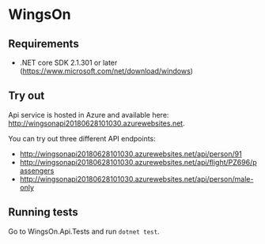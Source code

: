 # WingsOn #

## Requirements ##

* .NET core SDK 2.1.301 or later (https://www.microsoft.com/net/download/windows)

## Try out ## 

Api service is hosted in Azure and available here: http://wingsonapi20180628101030.azurewebsites.net.

You can try out three different API endpoints:
* http://wingsonapi20180628101030.azurewebsites.net/api/person/91
* http://wingsonapi20180628101030.azurewebsites.net/api/flight/PZ696/passengers
* http://wingsonapi20180628101030.azurewebsites.net/api/person/male-only

## Running tests ##

Go to WingsOn.Api.Tests and run `dotnet test`.